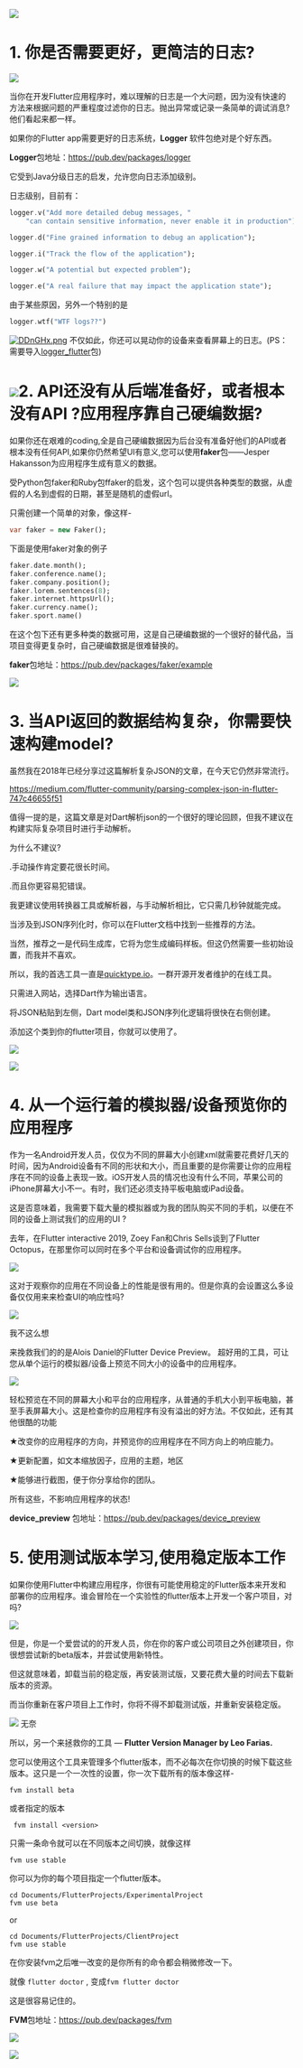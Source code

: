 ![](https://img-blog.csdnimg.cn/38fbbdcb183a4cb4b51ed03edc91a9fe.png)
# 1. 你是否需要更好，更简洁的日志?

![](https://img-blog.csdnimg.cn/img_convert/186815b8d09ed942c4681ec86cad60c4.png)

当你在开发Flutter应用程序时，难以理解的日志是一个大问题，因为没有快速的方法来根据问题的严重程度过滤你的日志。抛出异常或记录一条简单的调试消息?他们看起来都一样。

如果你的Flutter app需要更好的日志系统，**Logger** 软件包绝对是个好东西。

**Logger**包地址：https://pub.dev/packages/logger

它受到Java分级日志的启发，允许您向日志添加级别。

日志级别，目前有：

```dart
logger.v("Add more detailed debug messages, "
    "can contain sensitive information, never enable it in production");

logger.d("Fine grained information to debug an application");

logger.i("Track the flow of the application");

logger.w("A potential but expected problem");

logger.e("A real failure that may impact the application state");
```

由于某些原因，另外一个特别的是

```dart
logger.wtf("WTF logs??")
```

[![DDnGHx.png](https://img-blog.csdnimg.cn/img_convert/ecf2ee03a4ea398566fee3948f15e503.png)](https://imgchr.com/i/DDnGHx)
不仅如此，你还可以晃动你的设备来查看屏幕上的日志。(PS：需要导入[logger_flutter](https://pub.dev/packages/logger_flutter)包)

# ![](https://img-blog.csdnimg.cn/img_convert/186815b8d09ed942c4681ec86cad60c4.png)2. API还没有从后端准备好，或者根本没有API ?应用程序靠自己硬编数据?

如果你还在艰难的coding,全是自己硬编数据因为后台没有准备好他们的API或者根本没有任何API,如果你仍然希望UI有意义,您可以使用**faker**包——Jesper Hakansson为应用程序生成有意义的数据。

受Python包faker和Ruby包ffaker的启发，这个包可以提供各种类型的数据，从虚假的人名到虚假的日期，甚至是随机的虚假url。

只需创建一个简单的对象，像这样-

```dart
var faker = new Faker();
```

下面是使用faker对象的例子

```dart
faker.date.month();
faker.conference.name();
faker.company.position();
faker.lorem.sentences(8);
faker.internet.httpsUrl();
faker.currency.name();
faker.sport.name()
```

在这个包下还有更多种类的数据可用，这是自己硬编数据的一个很好的替代品，当项目变得更复杂时，自己硬编数据是很难替换的。

**faker**包地址：https://pub.dev/packages/faker/example

![](https://img-blog.csdnimg.cn/img_convert/f946a78619c9b1dcaee29c33f2b114a8.png)

# 3. 当API返回的数据结构复杂，你需要快速构建model?

虽然我在2018年已经分享过这篇解析复杂JSON的文章，在今天它仍然非常流行。

https://medium.com/flutter-community/parsing-complex-json-in-flutter-747c46655f51

值得一提的是，这篇文章是对Dart解析json的一个很好的理论回顾，但我不建议在构建实际复杂项目时进行手动解析。

为什么不建议?

.手动操作肯定要花很长时间。

.而且你更容易犯错误。

我更建议使用转换器工具或解析器，与手动解析相比，它只需几秒钟就能完成。

当涉及到JSON序列化时，你可以在Flutter文档中找到一些推荐的方法。

当然，推荐之一是代码生成库，它将为您生成编码样板。但这仍然需要一些初始设置，而我并不喜欢。

所以，我的首选工具一直是[quicktype.io](https://app.quicktype.io/)。一群开源开发者维护的在线工具。

只需进入网站，选择Dart作为输出语言。

将JSON粘贴到左侧，Dart model类和JSON序列化逻辑将很快在右侧创建。

添加这个类到你的flutter项目，你就可以使用了。

![](https://img-blog.csdnimg.cn/img_convert/794f5af83f17a9d3084252d3dc9746f8.gif)

![](https://img-blog.csdnimg.cn/img_convert/7f252c2d956d5dfc0146670cccc3dbc9.png)

# 4. 从一个运行着的模拟器/设备预览你的应用程序

作为一名Android开发人员，仅仅为不同的屏幕大小创建xml就需要花费好几天的时间，因为Android设备有不同的形状和大小，而且重要的是你需要让你的应用程序在不同的设备上表现一致。iOS开发人员的情况也没有什么不同，苹果公司的iPhone屏幕大小不一。有时，我们还必须支持平板电脑或iPad设备。

这是否意味着，我需要下载大量的模拟器或为我的团队购买不同的手机，以便在不同的设备上测试我们的应用的UI ?

去年，在Flutter interactive 2019, Zoey Fan和Chris Sells谈到了Flutter Octopus，在那里你可以同时在多个平台和设备调试你的应用程序。

![](https://img-blog.csdnimg.cn/img_convert/a875bb12cfeeed8c61d5494050b745a5.png)

这对于观察你的应用在不同设备上的性能是很有用的。但是你真的会设置这么多设备仅仅用来来检查UI的响应性吗?

![](https://img-blog.csdnimg.cn/img_convert/e7885332823c6035a767ddbce52f1660.gif)

我不这么想

来挽救我们的的是Alois Daniel的Flutter Device Preview。 超好用的工具，可让您从单个运行的模拟器/设备上预览不同大小的设备中的应用程序。

![](https://img-blog.csdnimg.cn/img_convert/669ad80bee89d69d9bc5e7be7582e510.gif)

轻松预览在不同的屏幕大小和平台的应用程序，从普通的手机大小到平板电脑，甚至手表屏幕大小。这是检查你的应用程序有没有溢出的好方法。不仅如此，还有其他很酷的功能

★改变你的应用程序的方向，并预览你的应用程序在不同方向上的响应能力。

★更新配置，如文本缩放因子，应用的主题，地区

★能够进行截图，便于你分享给你的团队。

所有这些，不影响应用程序的状态!

**device_preview** 包地址：https://pub.dev/packages/device_preview

# 5. 使用测试版本学习,使用稳定版本工作

如果你使用Flutter中构建应用程序，你很有可能使用稳定的Flutter版本来开发和部署你的应用程序。谁会冒险在一个实验性的flutter版本上开发一个客户项目，对吗?

![](https://img-blog.csdnimg.cn/img_convert/8852caf6a5508863d83610f65a939f6e.gif)

但是，你是一个爱尝试的的开发人员，你在你的客户或公司项目之外创建项目，你很想尝试新的beta版本，并尝试使用新特性。

但这就意味着，卸载当前的稳定版，再安装测试版，又要花费大量的时间去下载新版本的资源。

而当你重新在客户项目上工作时，你将不得不卸载测试版，并重新安装稳定版。

![](https://img-blog.csdnimg.cn/img_convert/a61e65d55937b359f6fa6426cb6a168b.gif)
无奈

所以，另一个来拯救你的工具 — **Flutter Version Manager by Leo Farias.**

您可以使用这个工具来管理多个flutter版本，而不必每次在你切换的时候下载这些版本。这只是一个一次性的设置，你一次下载所有的版本像这样-

```
fvm install beta
```


或者指定的版本

```
 fvm install <version>
```

只需一条命令就可以在不同版本之间切换，就像这样

```
fvm use stable
```

你可以为你的每个项目指定一个flutter版本。

```
cd Documents/FlutterProjects/ExperimentalProject
fvm use beta
```

or

```
cd Documents/FlutterProjects/ClientProject
fvm use stable
```

在你安装fvm之后唯一改变的是你所有的命令都会稍微修改一下。

就像 `flutter doctor` , 变成`fvm flutter doctor`

这是很容易记住的。

**FVM**包地址：https://pub.dev/packages/fvm

![](https://img-blog.csdnimg.cn/c66cc07b674c424ba11ec6825e22a640.png)

![](https://img-blog.csdnimg.cn/46f9ed15f914479ab130d47e9578e721.png)
